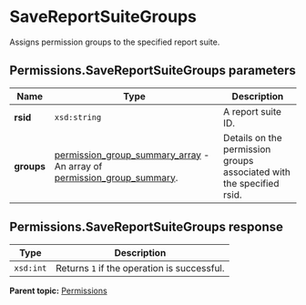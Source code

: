 # SaveReportSuiteGroups

Assigns permission groups to the specified report suite.

## Permissions.SaveReportSuiteGroups parameters

|Name|Type|Description|
|----|----|-----------|
| **rsid** | `xsd:string` |A report suite ID.|
| **groups** | [permission_group_summary_array](../../data_types/r_permission_group_summary_array.md#) - An array of [permission_group_summary](../../data_types/r_permission_group_summary.md#).|Details on the permission groups associated with the specified rsid.|

## Permissions.SaveReportSuiteGroups response

|Type|Description|
|----|-----------|
| `xsd:int` |Returns `1` if the operation is successful.|

**Parent topic:** [Permissions](../../methods/permissions/r_methods_permissions.md)

